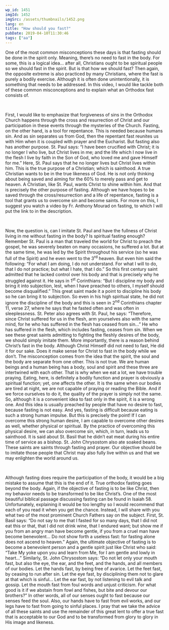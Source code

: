 ```yaml
---
wp_id: 1451
imgId: 1452
imgSrc: /assets/thumbnails/1452.png
lang: en
title: "How should you fast?"
pubDate: 2019-04-10T11:30:46
tags: ["aa"]
---
```

<!-- page: 6 -->

<p>One of the most common misconceptions these days is that fasting should be done in the spirit only. Meaning, there’s no need to fast in the body. For some, this is a logical idea… after all, Christians ought to be spiritual people so we should fast in the spirit. But is that how we should fast? Then again, the opposite extreme is also practiced by many Christians, where the fast is purely a bodily exercise. Although it is often done unintentionally, it is something that needs to be addressed. In this video, I would like tackle both of these common misconceptions and to explain what an Orthodox fast consists of.</p>
<p>&nbsp;</p>
<p>First, I would like to emphasize that forgiveness of sins in the Orthodox Church happens through the cross and resurrection of Christ and our participation in these events through the mysteries of the Church. Fasting, on the other hand, is a tool for repentance. This is needed because humans sin. And as sin separates us from God, then the repentant fast reunites us with Him when it is coupled with prayer and the Eucharist. But fasting also has another purpose. St. Paul says: “I have been crucified with Christ; it is no longer I who live, but Christ lives in me; and the life which I now live in the flesh I live by faith in the Son of God, who loved me and gave Himself for me.” Here, St. Paul says that he no longer lives but Christ lives within him. This is the true purpose of a Christian; which is sainthood. A true Christian wants to be in the true likeness of God. He is not only thinking about being saved and aiming for the 60% to merely pass and get to heaven. A Christian, like St. Paul, wants Christ to shine within him. And that is precisely the other purpose of fasting. Although we have hopes to be saved through the cross/resurrection and a life of repentance, fasting is a tool that grants us to overcome sin and become saints. For more on this, I suggest you watch a video by Fr. Anthony Mourad on fasting, to which I will put the link to in the description.</p>
<p>&nbsp;</p>
<p>Now, the question is, can I imitate St. Paul and have the fullness of Christ living in me without fasting in the body? Is spiritual fasting enough? Remember St. Paul is a man that traveled the world for Christ to preach the gospel, he was severely beaten on many occasions, he suffered a lot. But at the same time, he was led by the Spirit throughout his service (so he was full of the Spirit) and he even went to the 3<sup>rd</sup> heaven. But even him said the following: “For what I am doing, I do not understand. For what I will to do, that I do not practice; but what I hate, that I do.” So this first century saint admitted that he lacked control over his body and that is precisely why he struggled against it. He says in 1<sup>st</sup> Corinthians: “But I discipline my body and bring it into subjection, lest, when I have preached to others, I myself should become disqualified.” This great saint made it a point to discipline his body so he can bring it to subjection. So even in his high spiritual state, he did not ignore the discipline of the body and this is seen in 2<sup>nd</sup> Corinthians chapter 11, verse 27, where he says that he fasted often and was often in sleeplessness. St. Peter also agrees with St. Paul, he says: “Therefore, since Christ suffered for us in the flesh, arm yourselves also with the same mind, for he who has suffered in the flesh has ceased from sin…” He who has suffered in the flesh, which includes fasting, ceases from sin. When we see these great saints admitting to fighting the fleshly desires of the body, we should simply imitate them. More importantly, there is a reason behind Christ’s fast in the body. Although Christ Himself did not need to fast, He did it for our sake. Does it make sense for Christ to fast in the body while we don’t. The misconception comes from the idea that the spirit, the soul and the body are separate from one other. This is not true. We are human beings and a human being has a body, soul and spirit and these three are intertwined with each other. That is why when we eat a lot, we have trouble praying. Eating, here, is definitely a bodily function and prayer is obviously a spiritual function; yet, one affects the other. It is the same when our bodies are tired at night, we are not capable of praying or reading the Bible. And if we force ourselves to do it, the quality of the prayer is simply not the same. So, although it is a convenient idea to fast only in the spirit, it is a wrong one. And this idea is usually preached by people that have no desire to fast, because fasting is not easy. And yes, fasting is difficult because eating is such a strong human impulse. But this is precisely the point! If I can overcome this strong human desire, I am capable to overcome other desires as well, whether physical or spiritual. By the practice of overcoming this physical desire, we can also overcome sin, which, in turn, leads us to sainthood. It is said about St. Basil that he didn’t eat meat during his entire time of service as a bishop. St. John Chrysostom also ate soaked beans. These saints are saints through fasting and prayer. Our objective should be to imitate those people that Christ may also fully live within us and that we may enlighten the world around us.</p>
<p>&nbsp;</p>
<p>Although fasting does require the participation of the body, it would be a big mistake to assume that this is the end of it. True orthodox fasting goes beyond the body. Again, if the objective of fasting is to be like Christ, then my behavior needs to be transformed to be like Christ’s. One of the most beautiful biblical passage discussing fasting can be found in Isaiah 58. Unfortunately, explaining it would be too lengthy so I would recommend that each of you read it when you get the chance. Instead, I will share with you what two of the most prominent Church Fathers say on the subject. First, St. Basil says: “Do not say to me that I fasted for so many days, that I did not eat this or that, that I did not drink wine, that I endured want; but show me if you from an angry man have become gentle, if you from a cruel man have become benevolent… Do not show forth a useless fast: for fasting alone does not ascend to heaven.” Again, the ultimate objective of fasting is to become a benevolent person and a gentle spirit just like Christ who said: “Take My yoke upon you and learn from Me, for I am gentle and lowly in heart&#8230;” Similarly, St. John Chrysostom says: “Do not let only your mouth fast, but also the eye, the ear, and the feet, and the hands, and all members of our bodies. Let the hands fast, by being free of avarice. Let the feet fast, by ceasing to run after sin. Let the eye fast, by disciplining them not to glare at that which is sinful&#8230; Let the ear fast, by not listening to evil talk and gossip. Let the mouth fast from foul words and unjust criticism. For what good is it if we abstain from fowl and fishes, but bite and devour our brothers?” In other words, all of our senses ought to fast because our senses feed the soul. Also, our hands have to fast from evil works, and our legs have to fast from going to sinful places. I pray that we take the advice of all these saints and use the remainder of this great lent to offer a true fast that is acceptable to our God and to be transformed from glory to glory in His image and likeness.</p>
